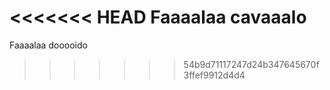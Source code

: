 <<<<<<< HEAD
Faaaalaa cavaaalo
=======
Faaaalaa dooooido
>>>>>>> 54b9d71117247d24b347645670f3ffef9912d4d4
